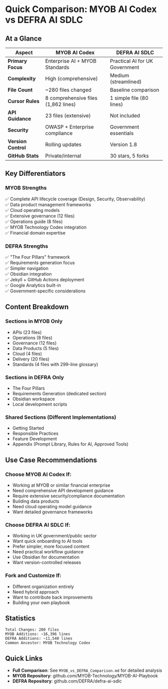 # Quick Comparison: MYOB AI Codex vs DEFRA AI SDLC

## At a Glance

| Aspect | MYOB AI Codex | DEFRA AI SDLC |
|--------|---------------|---------------|
| **Primary Focus** | Enterprise AI + MYOB Standards | Practical AI for UK Government |
| **Complexity** | High (comprehensive) | Medium (streamlined) |
| **File Count** | ~280 files changed | Baseline comparison |
| **Cursor Rules** | 8 comprehensive files (1,862 lines) | 1 simple file (80 lines) |
| **API Guidance** | 23 files (extensive) | Not included |
| **Security** | OWASP + Enterprise compliance | Government essentials |
| **Version Control** | Rolling updates | Version 1.8 |
| **GitHub Stats** | Private/internal | 30 stars, 5 forks |

## Key Differentiators

### MYOB Strengths
✅ Complete API lifecycle coverage (Design, Security, Observability)  
✅ Data product management frameworks  
✅ Cloud operating models  
✅ Extensive governance (12 files)  
✅ Operations guide (8 files)  
✅ MYOB Technology Codex integration  
✅ Financial domain expertise  

### DEFRA Strengths
✅ "The Four Pillars" framework  
✅ Requirements generation focus  
✅ Simpler navigation  
✅ Obsidian integration  
✅ Jekyll + GitHub Actions deployment  
✅ Google Analytics built-in  
✅ Government-specific considerations  

## Content Breakdown

### Sections in MYOB Only
- APIs (23 files)
- Operations (8 files)
- Governance (12 files)
- Data Products (5 files)
- Cloud (4 files)
- Delivery (20 files)
- Standards (4 files with 299-line glossary)

### Sections in DEFRA Only
- The Four Pillars
- Requirements Generation (dedicated section)
- Obsidian workspace
- Local development scripts

### Shared Sections (Different Implementations)
- Getting Started
- Responsible Practices
- Feature Development
- Appendix (Prompt Library, Rules for AI, Approved Tools)

## Use Case Recommendations

### Choose MYOB AI Codex If:
- Working at MYOB or similar financial enterprise
- Need comprehensive API development guidance
- Require extensive security/compliance documentation
- Building data products
- Need cloud operating model guidance
- Want detailed governance frameworks

### Choose DEFRA AI SDLC If:
- Working in UK government/public sector
- Want quick onboarding to AI tools
- Prefer simpler, more focused content
- Need practical workflow guidance
- Use Obsidian for documentation
- Want version-controlled releases

### Fork and Customize If:
- Different organization entirely
- Need hybrid approach
- Want to contribute back improvements
- Building your own playbook

## Statistics

```
Total Changes: 280 files
MYOB Additions: ~16,396 lines
DEFRA Additions: ~11,540 lines
Common Ancestor: MYOB Technology Codex
```

## Quick Links

- **Full Comparison**: See `MYOB_vs_DEFRA_Comparison.md` for detailed analysis
- **MYOB Repository**: github.com/MYOB-Technology/MYOB-AI-Playbook
- **DEFRA Repository**: github.com/DEFRA/defra-ai-sdlc
